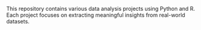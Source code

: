 This repository contains various data analysis projects using Python and R. Each project focuses on extracting meaningful insights from real-world datasets.
